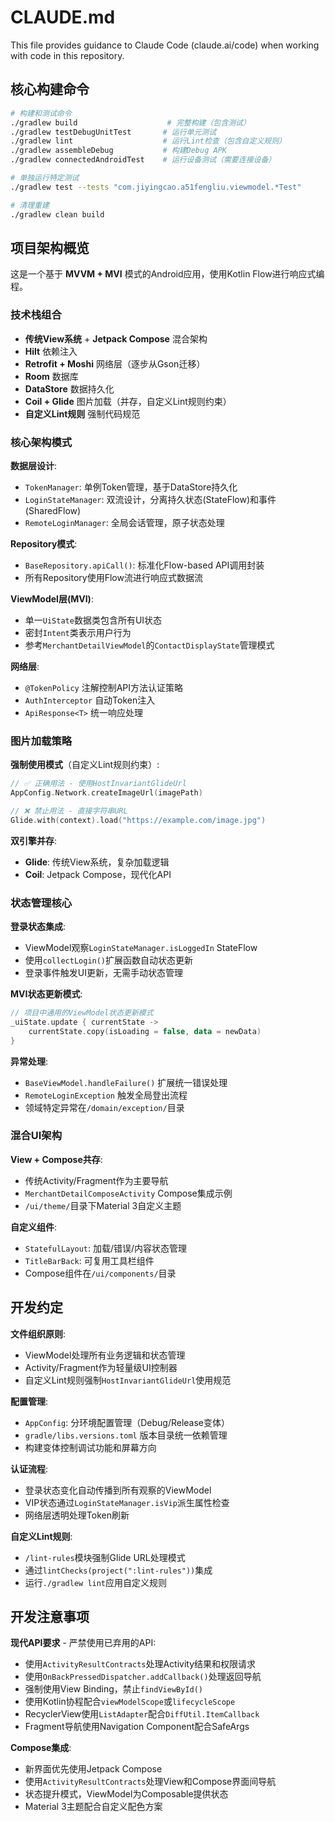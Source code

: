 # CLAUDE.md

This file provides guidance to Claude Code (claude.ai/code) when working with code in this repository.

## 核心构建命令

```bash
# 构建和测试命令
./gradlew build                    # 完整构建（包含测试）
./gradlew testDebugUnitTest       # 运行单元测试
./gradlew lint                    # 运行Lint检查（包含自定义规则）
./gradlew assembleDebug           # 构建Debug APK
./gradlew connectedAndroidTest    # 运行设备测试（需要连接设备）

# 单独运行特定测试
./gradlew test --tests "com.jiyingcao.a51fengliu.viewmodel.*Test"

# 清理重建
./gradlew clean build
```

## 项目架构概览

这是一个基于 **MVVM + MVI** 模式的Android应用，使用Kotlin Flow进行响应式编程。

### 技术栈组合
- **传统View系统** + **Jetpack Compose** 混合架构
- **Hilt** 依赖注入
- **Retrofit + Moshi** 网络层（逐步从Gson迁移）
- **Room** 数据库
- **DataStore** 数据持久化
- **Coil + Glide** 图片加载（并存，自定义Lint规则约束）
- **自定义Lint规则** 强制代码规范

### 核心架构模式

**数据层设计**:
- `TokenManager`: 单例Token管理，基于DataStore持久化
- `LoginStateManager`: 双流设计，分离持久状态(StateFlow)和事件(SharedFlow)
- `RemoteLoginManager`: 全局会话管理，原子状态处理

**Repository模式**:
- `BaseRepository.apiCall()`: 标准化Flow-based API调用封装
- 所有Repository使用Flow流进行响应式数据流

**ViewModel层(MVI)**:
- 单一`UiState`数据类包含所有UI状态
- 密封`Intent`类表示用户行为
- 参考`MerchantDetailViewModel`的`ContactDisplayState`管理模式

**网络层**:
- `@TokenPolicy` 注解控制API方法认证策略
- `AuthInterceptor` 自动Token注入
- `ApiResponse<T>` 统一响应处理

### 图片加载策略

**强制使用模式**（自定义Lint规则约束）:
```kotlin
// ✅ 正确用法 - 使用HostInvariantGlideUrl
AppConfig.Network.createImageUrl(imagePath)

// ❌ 禁止用法 - 直接字符串URL
Glide.with(context).load("https://example.com/image.jpg")
```

**双引擎并存**:
- **Glide**: 传统View系统，复杂加载逻辑
- **Coil**: Jetpack Compose，现代化API

### 状态管理核心

**登录状态集成**:
- ViewModel观察`LoginStateManager.isLoggedIn` StateFlow
- 使用`collectLogin()`扩展函数自动状态更新
- 登录事件触发UI更新，无需手动状态管理

**MVI状态更新模式**:
```kotlin
// 项目中通用的ViewModel状态更新模式
_uiState.update { currentState ->
    currentState.copy(isLoading = false, data = newData)
}
```

**异常处理**:
- `BaseViewModel.handleFailure()` 扩展统一错误处理
- `RemoteLoginException` 触发全局登出流程
- 领域特定异常在`/domain/exception/`目录

### 混合UI架构

**View + Compose共存**:
- 传统Activity/Fragment作为主要导航
- `MerchantDetailComposeActivity` Compose集成示例
- `/ui/theme/`目录下Material 3自定义主题

**自定义组件**:
- `StatefulLayout`: 加载/错误/内容状态管理
- `TitleBarBack`: 可复用工具栏组件
- Compose组件在`/ui/components/`目录

## 开发约定

**文件组织原则**:
- ViewModel处理所有业务逻辑和状态管理
- Activity/Fragment作为轻量级UI控制器
- 自定义Lint规则强制`HostInvariantGlideUrl`使用规范

**配置管理**:
- `AppConfig`: 分环境配置管理（Debug/Release变体）
- `gradle/libs.versions.toml` 版本目录统一依赖管理
- 构建变体控制调试功能和屏幕方向

**认证流程**:
- 登录状态变化自动传播到所有观察的ViewModel
- VIP状态通过`LoginStateManager.isVip`派生属性检查
- 网络层透明处理Token刷新

**自定义Lint规则**:
- `/lint-rules`模块强制Glide URL处理模式
- 通过`lintChecks(project(":lint-rules"))`集成
- 运行`./gradlew lint`应用自定义规则

## 开发注意事项

**现代API要求** - 严禁使用已弃用的API:
- 使用`ActivityResultContracts`处理Activity结果和权限请求
- 使用`OnBackPressedDispatcher.addCallback()`处理返回导航
- 强制使用View Binding，禁止`findViewById()`
- 使用Kotlin协程配合`viewModelScope`或`lifecycleScope`
- RecyclerView使用`ListAdapter`配合`DiffUtil.ItemCallback`
- Fragment导航使用Navigation Component配合SafeArgs

**Compose集成**:
- 新界面优先使用Jetpack Compose
- 使用`ActivityResultContracts`处理View和Compose界面间导航
- 状态提升模式，ViewModel为Composable提供状态
- Material 3主题配合自定义配色方案
